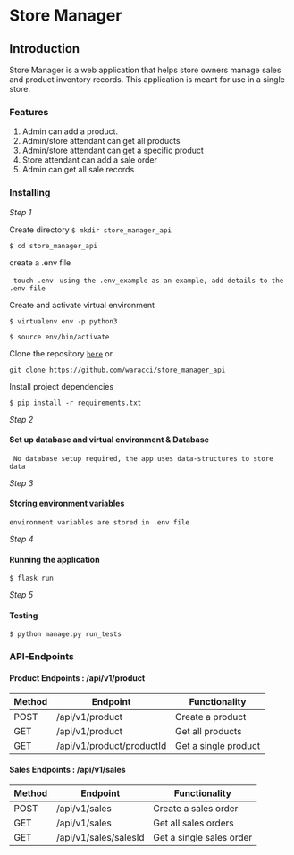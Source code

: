 # Store Manager
## Introduction

Store Manager is a web application that helps store owners manage sales and product inventory records. This application is meant for use in a single store.

### Features

1. Admin can add a product.
2. Admin/store attendant can get all products
3. Admin/store attendant can get a specific product
4. Store attendant can add a sale order
5. Admin can get all sale records

### Installing

*Step 1*

Create directory
```$ mkdir store_manager_api```

```$ cd store_manager_api```

create a .env file

``` touch .env```
``` using the .env_example as an example, add details to the .env file```

Create and activate virtual environment

```$ virtualenv env -p python3```


```$ source env/bin/activate```

Clone the repository [```here```](https://github.com/waracci/store_manager_api) or 

``` git clone https://github.com/waracci/store_manager_api ```

Install project dependencies 


```$ pip install -r requirements.txt```


*Step 2* 

#### Set up database and virtual environment & Database 

``` No database setup required, the app uses data-structures to store data```

*Step 3*

#### Storing environment variables 

```
environment variables are stored in .env file
```

*Step 4*

#### Running the application

```$ flask run``` 

*Step 5*

#### Testing

```$ python manage.py run_tests```

### API-Endpoints

#### Product Endpoints : /api/v1/product

Method | Endpoint | Functionality
--- | --- | ---
POST | /api/v1/product | Create a product
GET | /api/v1/product | Get all products
GET | /api/v1/product/productId | Get a single product

#### Sales Endpoints : /api/v1/sales

Method | Endpoint | Functionality
--- | --- | ---
POST | /api/v1/sales | Create a sales order
GET | /api/v1/sales | Get all sales orders
GET | /api/v1/sales/salesId | Get a single sales order

